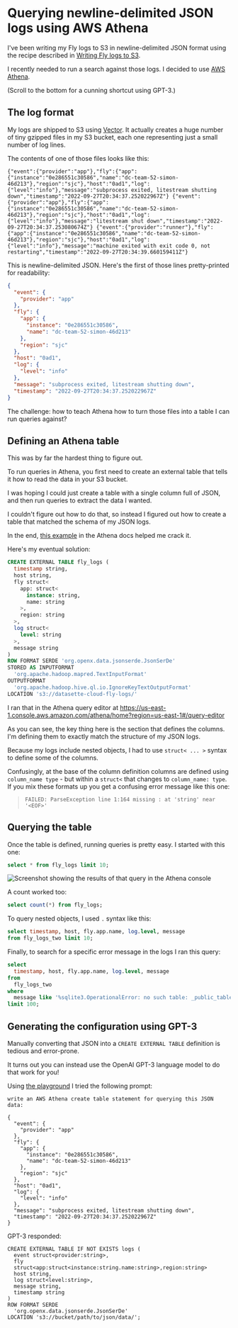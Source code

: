 # Querying newline-delimited JSON logs using AWS Athena

I've been writing my Fly logs to S3 in newline-delimited JSON format using the recipe described in [Writing Fly logs to S3](https://til.simonwillison.net/fly/fly-logs-to-s3).

I recently needed to run a search against those logs. I decided to use [AWS Athena](https://aws.amazon.com/athena/).

(Scroll to the bottom for a cunning shortcut using GPT-3.)

## The log format

My logs are shipped to S3 using [Vector](https://vector.dev/). It actually creates a huge number of tiny gzipped files in my S3 bucket, each one representing just a small number of log lines.

The contents of one of those files looks like this:

`{"event":{"provider":"app"},"fly":{"app":{"instance":"0e286551c30586","name":"dc-team-52-simon-46d213"},"region":"sjc"},"host":"0ad1","log":{"level":"info"},"message":"subprocess exited, litestream shutting down","timestamp":"2022-09-27T20:34:37.252022967Z"}
{"event":{"provider":"app"},"fly":{"app":{"instance":"0e286551c30586","name":"dc-team-52-simon-46d213"},"region":"sjc"},"host":"0ad1","log":{"level":"info"},"message":"litestream shut down","timestamp":"2022-09-27T20:34:37.253080674Z"}
{"event":{"provider":"runner"},"fly":{"app":{"instance":"0e286551c30586","name":"dc-team-52-simon-46d213"},"region":"sjc"},"host":"0ad1","log":{"level":"info"},"message":"machine exited with exit code 0, not restarting","timestamp":"2022-09-27T20:34:39.660159411Z"}`

This is newline-delimited JSON. Here's the first of those lines pretty-printed for readability:

```json
{
  "event": {
    "provider": "app"
  },
  "fly": {
    "app": {
      "instance": "0e286551c30586",
      "name": "dc-team-52-simon-46d213"
    },
    "region": "sjc"
  },
  "host": "0ad1",
  "log": {
    "level": "info"
  },
  "message": "subprocess exited, litestream shutting down",
  "timestamp": "2022-09-27T20:34:37.252022967Z"
}
```
The challenge: how to teach Athena how to turn those files into a table I can run queries against?

## Defining an Athena table

This was by far the hardest thing to figure out.

To run queries in Athena, you first need to create an external table that tells it how to read the data in your S3 bucket.

I was hoping I could just create a table with a single column full of JSON, and then run queries to extract the data I wanted.

I couldn't figure out how to do that, so instead I figured out how to create a table that matched the schema of my JSON logs.

In the end, [this example](https://docs.aws.amazon.com/athena/latest/ug/openx-json-serde.html#nested-json-serde-example) in the Athena docs helped me crack it.

Here's my eventual solution:
```sql
CREATE EXTERNAL TABLE fly_logs (
  timestamp string,
  host string,
  fly struct<
    app: struct<
      instance: string,
      name: string
    >,
    region: string
  >,
  log struct<
    level: string
  >,
  message string
)
ROW FORMAT SERDE 'org.openx.data.jsonserde.JsonSerDe'
STORED AS INPUTFORMAT 
  'org.apache.hadoop.mapred.TextInputFormat' 
OUTPUTFORMAT 
  'org.apache.hadoop.hive.ql.io.IgnoreKeyTextOutputFormat'
LOCATION 's3://datasette-cloud-fly-logs/'
```
I ran that in the Athena query editor at https://us-east-1.console.aws.amazon.com/athena/home?region=us-east-1#/query-editor

As you can see, the key thing here is the section that defines the columns. I'm defining them to exactly match the structure of my JSON logs.

Because my logs include nested objects, I had to use `struct< ... >` syntax to define some of the columns.

Confusingly, at the base of the column definition columns are defined using `column_name type` - but within a `struct<` that changes to `column_name: type`. If you mix these formats up you get a confusing error message like this one:

> `FAILED: ParseException line 1:164 missing : at 'string' near '<EOF>'`

## Querying the table

Once the table is defined, running queries is pretty easy. I started with this one:

```sql
select * from fly_logs limit 10;
```

![Screenshot showing the results of that query in the Athena console](https://static.simonwillison.net/static/2022/fly-logs.jpg)

A count worked too:

```sql
select count(*) from fly_logs;
```

To query nested objects, I used `.` syntax like this:

```sql
select timestamp, host, fly.app.name, log.level, message
from fly_logs_two limit 10;
```

Finally, to search for a specific error message in the logs I ran this query:

```sql
select
  timestamp, host, fly.app.name, log.level, message
from
  fly_logs_two
where
  message like '%sqlite3.OperationalError: no such table: _public_tables%'
limit 100;
```

## Generating the configuration using GPT-3

Manually converting that JSON into a `CREATE EXTERNAL TABLE` definition is tedious and error-prone.

It turns out you can instead use the OpenAI GPT-3 language model to do that work for you!

Using [the playground](https://simonwillison.net/2022/Jun/5/play-with-gpt3/) I tried the following prompt:

```
write an AWS Athena create table statement for querying this JSON data:

{
  "event": {
    "provider": "app"
  },
  "fly": {
    "app": {
      "instance": "0e286551c30586",
      "name": "dc-team-52-simon-46d213"
    },
    "region": "sjc"
  },
  "host": "0ad1",
  "log": {
    "level": "info"
  },
  "message": "subprocess exited, litestream shutting down",
  "timestamp": "2022-09-27T20:34:37.252022967Z"
}
```
GPT-3 responded:
```
CREATE EXTERNAL TABLE IF NOT EXISTS logs (
  event struct<provider:string>,
  fly
  struct<app:struct<instance:string.name:string>,region:string>
  host string,
  log struct<level:string>,
  message string,
  timestamp string
)
ROW FORMAT SERDE
  'org.openx.data.jsonserde.JsonSerDe'
LOCATION 's3://bucket/path/to/json/data/';
```
